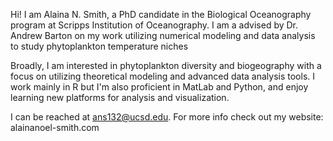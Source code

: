 Hi! I am Alaina N. Smith, a PhD candidate in the Biological Oceanography program at Scripps Institution of Oceanography. 
I am a advised by Dr. Andrew Barton on my work utilizing numerical modeling and data analysis to study phytoplankton temperature niches

Broadly, I am interested in phytoplankton diversity and biogeography with a focus on utilizing theoretical modeling and advanced data analysis tools. 
I work mainly in R but I'm also proficient in MatLab and Python, and enjoy learning new platforms for analysis and visualization. 

I can be reached at ans132@ucsd.edu. For more info check out my website: alainanoel-smith.com

<!---
anoelsm/anoelsm is a ✨ special ✨ repository because its `README.md` (this file) appears on your GitHub profile.
You can click the Preview link to take a look at your changes.
--->
